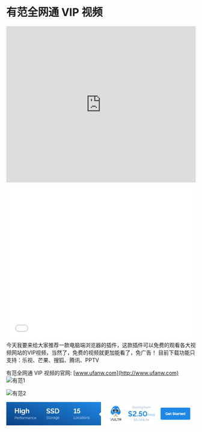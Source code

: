 # 有范全网通 VIP 视频

<iframe width="100%" height="415" src="https://www.youtube.com/embed/gCtgl7LhRMk" frameborder="0" allow="autoplay; encrypted-media" allowfullscreen></iframe>
<iframe width="100%" height="415" src="//player.bilibili.com/player.html?aid=22352071&cid=37017328&page=1" scrolling="no" border="0" frameborder="no" framespacing="0" allowfullscreen="true"> </iframe>
今天我要来给大家推荐一款电脑端浏览器的插件，这款插件可以免费的观看各大视频网站的VIP视频，当然了，免费的视频就更加能看了，免广告！
目前下载功能只支持：乐视、芒果、搜狐、腾讯、PPTV

有范全网通 VIP 视频的官网: [www.ufanw.com](http://www.ufanw.com)
![有范1](https://i.imgur.com/ld92HtY.png)

![有范2](https://i.imgur.com/8kuG8qB.png)

<a href="https://www.vultr.com/?ref=8948199-8H">![](../images/banner_1.png)</a>
